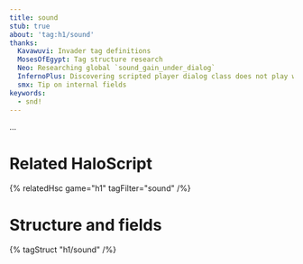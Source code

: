 ```yaml
---
title: sound
stub: true
about: 'tag:h1/sound'
thanks:
  Kavawuvi: Invader tag definitions
  MosesOfEgypt: Tag structure research
  Neo: Researching global `sound_gain_under_dialog`
  InfernoPlus: Discovering scripted player dialog class does not play when dead
  smx: Tip on internal fields
keywords:
  - snd!
---
```

...

# Related HaloScript
{% relatedHsc game="h1" tagFilter="sound" /%}

# Structure and fields

{% tagStruct "h1/sound" /%}
